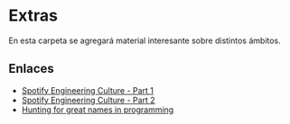 # Extras

En esta carpeta se agregará material interesante sobre distintos ámbitos.

## Enlaces

* [Spotify Engineering Culture - Part 1]
* [Spotify Engineering Culture - Part 2]
* [Hunting for great names in programming]

[Spotify Engineering Culture - Part 1]: https://vimeo.com/85490944
[Spotify Engineering Culture - Part 2]: https://vimeo.com/94950270
[Hunting for great names in programming]: https://m.signalvnoise.com/hunting-for-great-names-in-programming-16f624c8fc03#.nv2yjl71h
